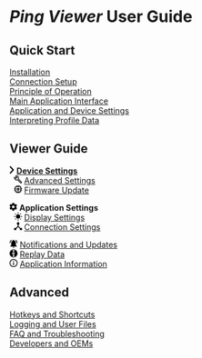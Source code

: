 # *Ping Viewer* User Guide

## Quick Start

[Installation](home#installing-and-running-the-application)<br />
[Connection Setup](home#connection-setup)<br />
[Principle of Operation](home#principle-of-operation)<br />
[Main Application Interface](home#main-application-interface)<br />
[Application and Device Settings](home#application-and-device-settings)<br />
[Interpreting Profile Data](home#interpreting-profile-data)

## Viewer Guide
<img src="images/arrow.png" height="14px"/> [**Device Settings**](device-settings)<br />
&nbsp;&nbsp;<img src="images/configure.svg.png" height="14px"/> [Advanced Settings](device-settings#advanced-settings)<br />
&nbsp;&nbsp;<img src="images/chip_black.svg.png" height="14px"/> [Firmware Update](firmware-update)<br />

<img src="images/settings_black.svg.png" height="14px"/> **Application Settings**<br />
&nbsp;&nbsp;<img src="images/sun_black.svg.png" height="14px"/> [Display Settings](display-settings)<br />
&nbsp;&nbsp;<img src="images/connect.svg.png" height="14px"/> [Connection Settings](connection-settings)

<img src="images/bell.svg.png" height="14px"/> [Notifications and Updates](notifications-and-updates)<br />
<img src="images/disk_black.svg.png" height="14px"/> [Replay Data](replay-data)<br />
<img src="images/info_black.svg.png" height="14px"/> [Application Information](application-information)

## Advanced

[Hotkeys and Shortcuts](hotkeys-and-shortcuts)<br />
[Logging and User Files](logging-and-user-files)<br />
[FAQ and Troubleshooting](faq-and-troubleshooting)<br />
[Developers and OEMs](developers-and-oems)
